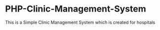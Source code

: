 # PHP-Clinic-Management-System
This is a Simple Clinic Management System which is created for hospitals
